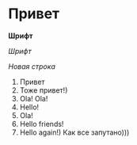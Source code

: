 # Привет
**Шрифт**

*Шрифт*

*Новая строка*

1. Привет
2. Тоже привет!)
3. Ola! Ola!
4. Hello!
3. Ola!
4. Hello friends!
5. Hello again!)
Как все запутано)))
